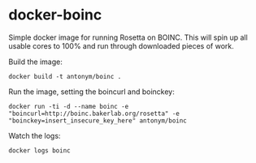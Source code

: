 # docker-boinc

Simple docker image for running Rosetta on BOINC.  This will spin up all usable cores to 100% and run through downloaded pieces of work.

Build the image:

```
docker build -t antonym/boinc .
```

Run the image, setting the boincurl and boinckey:
```
docker run -ti -d --name boinc -e "boincurl=http://boinc.bakerlab.org/rosetta" -e "boinckey=insert_insecure_key_here" antonym/boinc
```

Watch the logs:
```
docker logs boinc
```
